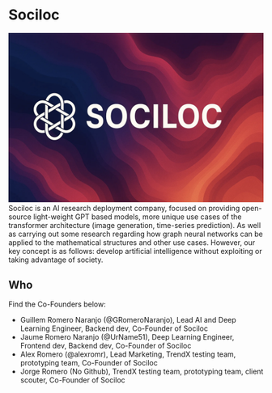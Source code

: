 # Sociloc
![Banner](https://raw.githubusercontent.com/Sociloc/.github/main/profile/image.png)
Sociloc is an AI research deployment company, focused on providing open-source light-weight GPT based models, more unique use cases of the transformer architecture (image generation, time-series prediction). As well as carrying out some research regarding how graph neural networks can be applied to the mathematical structures and other use cases. However, our key concept is as follows: develop artificial intelligence without exploiting or taking advantage of society.

## Who
Find the Co-Founders below:
- Guillem Romero Naranjo (@GRomeroNaranjo), Lead AI and Deep Learning Engineer, Backend dev, Co-Founder of Sociloc
- Jaume Romero Naranjo (@UrName51), Deep Learning Engineer, Frontend dev, Backend dev, Co-Founder of Sociloc
- Alex Romero (@alexromr), Lead Marketing, TrendX testing team, prototyping team, Co-Founder of Sociloc
- Jorge Romero (No Github), TrendX testing team, prototyping team, client scouter, Co-Founder of Sociloc
